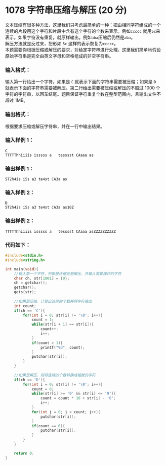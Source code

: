 # 1078 字符串压缩与解压 (20 分)
文本压缩有很多种方法，这里我们只考虑最简单的一种：把由相同字符组成的一个连续的片段用这个字符和片段中含有这个字符的个数来表示。例如`ccccc` 就用`5c`来表示。如果字符没有重复，就原样输出。例如`aba`压缩后仍然是`aba`。<br/>
解压方法就是反过来，把形如 `5c`  这样的表示恢复为`ccccc`。<br/>
本题需要你根据压缩或解压的要求，对给定字符串进行处理。这里我们简单地假设原始字符串是完全由英文字母和空格组成的非空字符串。
### 输入格式：
输入第一行给出一个字符，如果是 `C` 就表示下面的字符串需要被压缩；如果是 `D` 就表示下面的字符串需要被解压。第二行给出需要被压缩或解压的不超过 1000 个字符的字符串，以回车结尾。题目保证字符重复个数在整型范围内，且输出文件不超过 1MB。
### 输出格式：
根据要求压缩或解压字符串，并在一行中输出结果。
### 输入样例 1：
```
C
TTTTThhiiiis isssss a   tesssst CAaaa as
```
### 输出样例 1：
```
5T2h4is i5s a3 te4st CA3a as
```
### 输入样例 2：
```
D
5T2h4is i5s a3 te4st CA3a as10Z
```
### 输出样例 2：
```
TTTTThhiiiis isssss a   tesssst CAaaa asZZZZZZZZZZ
```
### 代码如下：
```c
#include<stdio.h>
#include<string.h>

int main(void){
    //输入第一个字符，判断是压缩还是解压，并输入需要操作的字符 
    char ch, str[1001] = {0};
    ch = getchar();
    getchar();
    gets(str);
    
    //如果是压缩，计算出连续的个数并将字符输出 
    int count;
    if(ch == 'C'){
        for(int i = 0; str[i] != '\0'; i++){
            count = 1;
            while(str[i + 1] == str[i]){
                count++;
                i++;
            }
            if(count > 1){
                printf("%d", count);
            }
            putchar(str[i]);
        }
    }
    
    //如果是解压，则将连续的个数转换成相就的字符 
    if(ch == 'D'){
        for(int i = 0; str[i] != '\0'; i++){
            count = 0;
            while(str[i] >= '0' && str[i] <= '9'){
                count = count * 10 + str[i] - '0';
                i++;
            }
            for(int j = 0; j < count; j++){
                putchar(str[i]);
            }
            if(count == 0){
                putchar(str[i]);
            }
        }
    }

    return 0;
} 
```